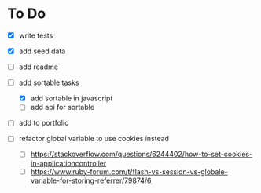 # To Do

- [x] write tests
- [x] add seed data

- [ ] add readme

- [ ] add sortable tasks

  - [x] add sortable in javascript
  - [ ] add api for sortable

- [ ] add to portfolio

- [ ] refactor global variable to use cookies instead

  - [ ] <https://stackoverflow.com/questions/6244402/how-to-set-cookies-in-applicationcontroller>
  - [ ] <https://www.ruby-forum.com/t/flash-vs-session-vs-globale-variable-for-storing-referrer/79874/6>

